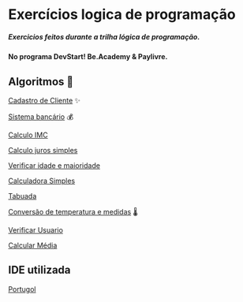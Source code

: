 # Exercícios logica de programação


##### Exercicios feitos durante a trilha lógica de programação.

#### No programa DevStart! Be.Academy & Paylivre.



## Algoritmos 👾​

[Cadastro de Cliente](./algoritmos/CadastroUsuario) ✨​

[Sistema bancário](./algoritmos/SistemaBanco) 💰​

[Calculo IMC](./algoritmos/imc.por)

[Calculo juros simples](./algoritmos/JurosSimples)

[Verificar idade e maioridade](./algoritmos/verificarIdade)

[Calculadora Simples](./algoritmos/CalculadoraSimples)

[Tabuada](./algoritmos/tabuada.por)

[Conversão de temperatura e medidas](./algoritmos/tabuada) 🌡️​

[Verificar Usuario](./algoritmos/VerificarUsuario)

[Calcular Média](./algoritmos/CalcularMedia)



## IDE utilizada

[Portugol](https://portugol-webstudio.cubos.io/ide)


